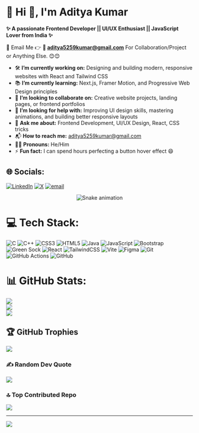 # 👋 Hi 👋, I'm Aditya Kumar

**✨ A passionate Frontend Developer || UI/UX Enthusiast || JavaScript Lover from India ✨**

📧 Email Me 👉 **📨 aditya5259kumar@gmail.com** For Collaboration/Project or Anything Else. 😊😊

- 🛠️ **I’m currently working on:** Designing and building modern, responsive websites with React and Tailwind CSS  
- 📚 **I’m currently learning:** Next.js, Framer Motion, and Progressive Web Design principles  
- 🤝 **I’m looking to collaborate on:** Creative website projects, landing pages, or frontend portfolios  
- 🧠 **I’m looking for help with:** Improving UI design skills, mastering animations, and building better responsive layouts  
- 💬 **Ask me about:** Frontend Development, UI/UX Design, React, CSS tricks  
- 📬 **How to reach me:** aditya5259kumar@gmail.com  
- 🙋‍♂️ **Pronouns:** He/Him  
- ⚡ **Fun fact:** I can spend hours perfecting a button hover effect 😄



## 🌐 Socials:
[![LinkedIn](https://img.shields.io/badge/LinkedIn-%230077B5.svg?logo=linkedin&logoColor=white)](https://linkedin.com/in/aditya-kumar-545a80318) [![X](https://img.shields.io/badge/X-black.svg?logo=X&logoColor=white)](https://x.com/@4dityaKumar) [![email](https://img.shields.io/badge/Email-D14836?logo=gmail&logoColor=white)](mailto:aditya5259kumar@gmail.com) 

<div align="center">
  <img src="https://profile-readme-generator.com/assets/snake.svg" alt="Snake animation" />
</div>

# 💻 Tech Stack:
![C](https://img.shields.io/badge/c-%2300599C.svg?style=for-the-badge&logo=c&logoColor=white) ![C++](https://img.shields.io/badge/c++-%2300599C.svg?style=for-the-badge&logo=c%2B%2B&logoColor=white) ![CSS3](https://img.shields.io/badge/css3-%231572B6.svg?style=for-the-badge&logo=css3&logoColor=white) ![HTML5](https://img.shields.io/badge/html5-%23E34F26.svg?style=for-the-badge&logo=html5&logoColor=white) ![Java](https://img.shields.io/badge/java-%23ED8B00.svg?style=for-the-badge&logo=openjdk&logoColor=white) ![JavaScript](https://img.shields.io/badge/javascript-%23323330.svg?style=for-the-badge&logo=javascript&logoColor=%23F7DF1E) ![Bootstrap](https://img.shields.io/badge/bootstrap-%238511FA.svg?style=for-the-badge&logo=bootstrap&logoColor=white) ![Green Sock](https://img.shields.io/badge/green%20sock-88CE02?style=for-the-badge&logo=greensock&logoColor=white) ![React](https://img.shields.io/badge/react-%2320232a.svg?style=for-the-badge&logo=react&logoColor=%2361DAFB) ![TailwindCSS](https://img.shields.io/badge/tailwindcss-%2338B2AC.svg?style=for-the-badge&logo=tailwind-css&logoColor=white) ![Vite](https://img.shields.io/badge/vite-%23646CFF.svg?style=for-the-badge&logo=vite&logoColor=white) ![Figma](https://img.shields.io/badge/figma-%23F24E1E.svg?style=for-the-badge&logo=figma&logoColor=white) ![Git](https://img.shields.io/badge/git-%23F05033.svg?style=for-the-badge&logo=git&logoColor=white) ![GitHub Actions](https://img.shields.io/badge/github%20actions-%232671E5.svg?style=for-the-badge&logo=githubactions&logoColor=white) ![GitHub](https://img.shields.io/badge/github-%23121011.svg?style=for-the-badge&logo=github&logoColor=white)
# 📊 GitHub Stats:
![](https://github-readme-stats.vercel.app/api?username=aditya5259kumar&theme=dark&hide_border=false&include_all_commits=false&count_private=false)<br/>
![](https://nirzak-streak-stats.vercel.app/?user=aditya5259kumar&theme=dark&hide_border=false)<br/>
![](https://github-readme-stats.vercel.app/api/top-langs/?username=aditya5259kumar&theme=dark&hide_border=false&include_all_commits=false&count_private=false&layout=compact)

## 🏆 GitHub Trophies
![](https://github-profile-trophy.vercel.app/?username=aditya5259kumar&theme=radical&no-frame=false&no-bg=true&margin-w=4)

### ✍️ Random Dev Quote
![](https://quotes-github-readme.vercel.app/api?type=horizontal&theme=radical)

### 🔝 Top Contributed Repo
![](https://github-contributor-stats.vercel.app/api?username=aditya5259kumar&limit=5&theme=dark&combine_all_yearly_contributions=true)

---
[![](https://visitcount.itsvg.in/api?id=aditya5259kumar&icon=0&color=0)](https://visitcount.itsvg.in)

<!-- Proudly created with GPRM ( https://gprm.itsvg.in ) -->
